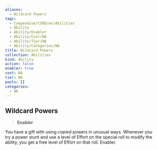```yaml
---
aliases:
  - Wildcard Powers
tags:
  - Compendium/CSRD/en/Abilities
  - Ability
  - Ability/Enabler
  - Ability/Cost/NA
  - Ability/Tier/NA
  - Ability/Categories/NA
title: Wildcard Powers
collection: Abilities
kind: Ability
action: false
enabler: true
cost: NA
tier: NA
pools: []
categories:
  - NA
---
```

## Wildcard Powers  
>**Enabler**
  
You have a gift with using copied powers in unusual ways. Whenever you try a power stunt and use a level of Effort on the special roll to modify the ability, you get a free level of Effort on that roll. Enabler.